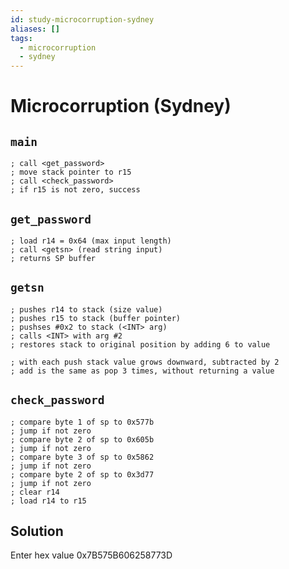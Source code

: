 ```yaml
---
id: study-microcorruption-sydney
aliases: []
tags:
  - microcorruption
  - sydney
---
```


# Microcorruption (Sydney)

## `main`

```assembly
; call <get_password>
; move stack pointer to r15
; call <check_password>
; if r15 is not zero, success
```

## `get_password`

```assembly
; load r14 = 0x64 (max input length)
; call <getsn> (read string input)
; returns SP buffer
```

## `getsn`

```assembly
; pushes r14 to stack (size value)
; pushes r15 to stack (buffer pointer)
; pushses #0x2 to stack (<INT> arg)
; calls <INT> with arg #2
; restores stack to original position by adding 6 to value

; with each push stack value grows downward, subtracted by 2
; add is the same as pop 3 times, without returning a value
```

## `check_password`

```assembly
; compare byte 1 of sp to 0x577b
; jump if not zero
; compare byte 2 of sp to 0x605b
; jump if not zero
; compare byte 3 of sp to 0x5862
; jump if not zero
; compare byte 2 of sp to 0x3d77
; jump if not zero
; clear r14
; load r14 to r15
```

## Solution

Enter hex value 0x7B575B606258773D
